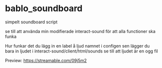 # bablo_soundboard
simpelt soundboard script 

se till att använda min modifierade interact-sound för att alla functioner ska funka

Hur funkar det du lägg in en label å ljud namnet i configen sen lägger du bara in ljudet i interact-sound/client/html/sounds se till att ljudet är en ogg fil

Preview: https://streamable.com/09j5m2
